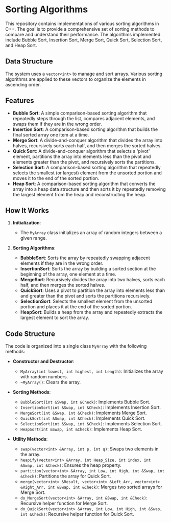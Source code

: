 # Sorting Algorithms

This repository contains implementations of various sorting algorithms in C++. The goal is to provide a comprehensive set of sorting methods to compare and understand their performance. The algorithms implemented include Bubble Sort, Insertion Sort, Merge Sort, Quick Sort, Selection Sort, and Heap Sort.

## Data Structure

The system uses a `vector<int>` to manage and sort arrays. Various sorting algorithms are applied to these vectors to organize the elements in ascending order. 

## Features

- **Bubble Sort**: A simple comparison-based sorting algorithm that repeatedly steps through the list, compares adjacent elements, and swaps them if they are in the wrong order.
- **Insertion Sort**: A comparison-based sorting algorithm that builds the final sorted array one item at a time.
- **Merge Sort**: A divide-and-conquer algorithm that divides the array into halves, recursively sorts each half, and then merges the sorted halves.
- **Quick Sort**: A divide-and-conquer algorithm that selects a 'pivot' element, partitions the array into elements less than the pivot and elements greater than the pivot, and recursively sorts the partitions.
- **Selection Sort**: A comparison-based sorting algorithm that repeatedly selects the smallest (or largest) element from the unsorted portion and moves it to the end of the sorted portion.
- **Heap Sort**: A comparison-based sorting algorithm that converts the array into a heap data structure and then sorts it by repeatedly removing the largest element from the heap and reconstructing the heap.

## How It Works

1. **Initialization**:
   - The `MyArray` class initializes an array of random integers between a given range.

2. **Sorting Algorithms**:
   - **BubbleSort**: Sorts the array by repeatedly swapping adjacent elements if they are in the wrong order.
   - **InsertionSort**: Sorts the array by building a sorted section at the beginning of the array, one element at a time.
   - **MergeSort**: Recursively divides the array into two halves, sorts each half, and then merges the sorted halves.
   - **QuickSort**: Uses a pivot to partition the array into elements less than and greater than the pivot and sorts the partitions recursively.
   - **SelectionSort**: Selects the smallest element from the unsorted portion and places it at the end of the sorted portion.
   - **HeapSort**: Builds a heap from the array and repeatedly extracts the largest element to sort the array.

## Code Structure

The code is organized into a single class `MyArray` with the following methods:

- **Constructor and Destructor**:
  - `MyArray(int lowest, int highest, int Length)`: Initializes the array with random numbers.
  - `~MyArray()`: Clears the array.

- **Sorting Methods**:
  - `BubbleSort(int &Swap, int &Check)`: Implements Bubble Sort.
  - `InsertionSort(int &Swap, int &Check)`: Implements Insertion Sort.
  - `MergeSort(int &Swap, int &Check)`: Implements Merge Sort.
  - `QuickSort(int &Swap, int &Check)`: Implements Quick Sort.
  - `SelectionSort(int &Swap, int &Check)`: Implements Selection Sort.
  - `HeapSort(int &Swap, int &Check)`: Implements Heap Sort.

- **Utility Methods**:
  - `swap(vector<int> &Array, int p, int q)`: Swaps two elements in the array.
  - `heapify(vector<int> &Array, int Heap_Size, int index, int &Swap, int &Check)`: Ensures the heap property.
  - `partition(vector<int> &Array, int Low, int High, int &Swap, int &Check)`: Partitions the array for Quick Sort.
  - `merge(vector<int> &Result, vector<int> &Left_Arr, vector<int> &Right_Arr, int &Swap, int &Check)`: Merges two sorted arrays for Merge Sort.
  - `do_MergeSort(vector<int> &Array, int &Swap, int &Check)`: Recursive helper function for Merge Sort.
  - `do_QuickSort(vector<int> &Array, int Low, int High, int &Swap, int &Check)`: Recursive helper function for Quick Sort.